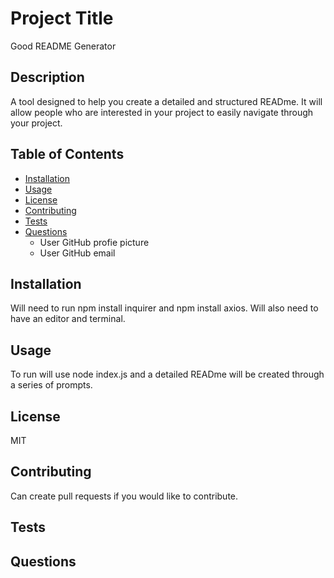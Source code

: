 
# Project Title
Good README Generator

## Description
A tool designed to help you create a detailed and structured READme. It will allow people who are interested in your project to easily navigate through your project.    

## Table of Contents
- [Installation](##-Installation)
- [Usage](##-Usage)
- [License](##-License)
- [Contributing](##-Contributing)
- [Tests](##-Tests)
- [Questions](##-Questions)
    *  User GitHub profie picture
    *  User GitHub email
    
## Installation
Will need to run npm install inquirer and npm install axios. Will also need to have an editor and terminal.

## Usage
To run will use node index.js and a detailed READme will be created through a series of prompts.

## License
 MIT

## Contributing
 Can create pull requests if you would like to contribute.

## Tests
    

## Questions
    
    